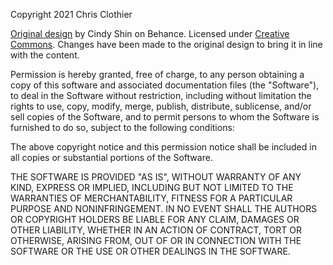 Copyright 2021 Chris Clothier

[Original design](https://www.behance.net/gallery/29845175/CC-Global-Summit-2015) by Cindy Shin on Behance. Licensed under [Creative Commons](https://creativecommons.org/licenses/by-nc/4.0/). Changes have been made to the original design to bring it in line with the content.

Permission is hereby granted, free of charge, to any person obtaining a copy of this software and associated documentation files (the "Software"), to deal in the Software without restriction, including without limitation the rights to use, copy, modify, merge, publish, distribute, sublicense, and/or sell copies of the Software, and to permit persons to whom the Software is furnished to do so, subject to the following conditions:

The above copyright notice and this permission notice shall be included in all copies or substantial portions of the Software.

THE SOFTWARE IS PROVIDED "AS IS", WITHOUT WARRANTY OF ANY KIND, EXPRESS OR IMPLIED, INCLUDING BUT NOT LIMITED TO THE WARRANTIES OF MERCHANTABILITY, FITNESS FOR A PARTICULAR PURPOSE AND NONINFRINGEMENT. IN NO EVENT SHALL THE AUTHORS OR COPYRIGHT HOLDERS BE LIABLE FOR ANY CLAIM, DAMAGES OR OTHER LIABILITY, WHETHER IN AN ACTION OF CONTRACT, TORT OR OTHERWISE, ARISING FROM, OUT OF OR IN CONNECTION WITH THE SOFTWARE OR THE USE OR OTHER DEALINGS IN THE SOFTWARE.